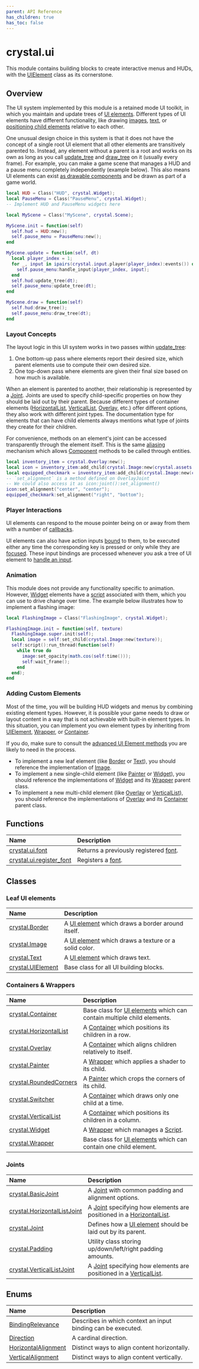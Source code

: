 ```yaml
---
parent: API Reference
has_children: true
has_toc: false
---
```


# crystal.ui

This module contains building blocks to create interactive menus and HUDs, with the [UIElement](ui_element) class as its cornerstone.

## Overview

The UI system implemented by this module is a retained mode UI toolkit, in which you maintain and update trees of [UI elements](ui_element). Different types of UI elements have different functionality, like drawing [images](image), [text](text), or [positioning child elements](vertical_list) relative to each other.

One unusual design choice in this system is that it does not have the concept of a single root UI element that all other elements are transitively parented to. Instead, any element without a parent is a root and works on its own as long as you call [update_tree](ui_element_update_tree) and [draw_tree](ui_element_draw_tree) on it (usually every frame). For example, you can make a game scene that manages a HUD and a pause menu completely independently (example below). This also means UI elements can exist [as drawable components](/crystal/api/graphics/world_widget) and be drawn as part of a game world.

```lua
local HUD = Class("HUD", crystal.Widget);
local PauseMenu = Class("PauseMenu", crystal.Widget);
-- Implement HUD and PauseMenu widgets here

local MyScene = Class("MyScene", crystal.Scene);

MyScene.init = function(self)
  self.hud = HUD:new();
  self.pause_menu = PauseMenu:new();
end

MyScene.update = function(self, dt)
  local player_index = 1;
  for _, input in ipairs(crystal.input.player(player_index):events()) do
    self.pause_menu:handle_input(player_index, input);
  end
  self.hud:update_tree(dt);
  self.pause_menu:update_tree(dt);
end

MyScene.draw = function(self)
  self.hud:draw_tree();
  self.pause_menu:draw_tree(dt);
end
```

### Layout Concepts

The layout logic in this UI system works in two passes within [update_tree](ui_element_update_tree):

1. One bottom-up pass where elements report their desired size, which parent elements use to compute their own desired size.
2. One top-down pass where elements are given their final size based on how much is available.

When an element is parented to another, their relationship is represented by a [Joint](joint). Joints are used to specify child-specific properties on how they should be laid out by their parent. Because different types of container elements ([HorizontalList](horizontal_list), [VerticalList](vertical_list), [Overlay](overlay), etc.) offer different options, they also work with different joint types. The documentation type for elements that can have child elements always mentions what type of joints they create for their children.

For convenience, methods on an element's joint can be accessed transparently through the element itself. This is the same [aliasing](/crystal/extensions/oop/#aliasing) mechanism which allows [Component](/crystal/api/ecs/component) methods to be called through entities.

```lua
local inventory_item = crystal.Overlay:new();
local icon = inventory_item:add_child(crystal.Image:new(crystal.assets.get("sword.png")));
local equipped_checkmark = inventory_item:add_child(crystal.Image:new(crystal.assets.get("checkmark.png")));
-- `set_alignment` is a method defined on OverlayJoint
-- We could also access it as icon:joint():set_alignment()
icon:set_alignment("center", "center");
equipped_checkmark:set_alignment("right", "bottom");
```

### Player Interactions

UI elements can respond to the mouse pointer being on or away from them with a number of [callbacks](ui_element.html#callbacks).

UI elements can also have action inputs [bound](ui_element_bind_input) to them, to be executed either any time the corresponding key is pressed or only while they are [focused](/crystal/api/ui/ui_element_is_focused). These input bindings are processed whenever you ask a tree of UI element to [handle an input](ui_element_handle_input).

### Animation

This module does not provide any functionality specific to animation. However, [Widget](widget) elements have a [script](/crystal/api/script/script) associated with them, which you can use to drive change over time. The example below illustrates how to implement a flashing image:

```lua
local FlashingImage = Class("FlashingImage", crystal.Widget);

FlashingImage.init = function(self, texture)
  FlashingImage.super.init(self);
  local image = self:set_child(crystal.Image:new(texture));
  self:script():run_thread(function(self)
    while true do
      image:set_opacity(math.cos(self:time()));
      self:wait_frame();
    end
  end);
end
```

### Adding Custom Elements

Most of the time, you will be building HUD widgets and menus by combining existing element types. However, it is possible your game needs to draw or layout content in a way that is not achievable with built-in element types. In this situation, you can implement you own element types by inheriting from [UIElement](ui_element), [Wrapper](wrapper), or [Container](container).

If you do, make sure to consult the [advanced UI Element methods](/crystal/api/ui/ui_element.html#implementing-custom-elements) you are likely to need in the process.

- To implement a new leaf element (like [Border](border) or [Text](text)), you should reference the implementation of [Image](image).
- To implement a new single-child element (like [Painter](painter) or [Widget](widget)), you should reference the implementations of [Widget](widget) and its [Wrapper](wrapper) parent class.
- To implement a new multi-child element (like [Overlay](overlay) or [VerticalList](vertical_list)), you should reference the implementations of [Overlay](overlay) and its [Container](container) parent class.

## Functions

| Name                                      | Description                                                           |
| :---------------------------------------- | :-------------------------------------------------------------------- |
| [crystal.ui.font](font)                   | Returns a previously registered [font](https://love2d.org/wiki/Font). |
| [crystal.ui.register_font](register_font) | Registers a [font](https://love2d.org/wiki/Font).                     |

## Classes

### Leaf UI elements

| Name                            | Description                                                        |
| :------------------------------ | :----------------------------------------------------------------- |
| [crystal.Border](border)        | A [UI element](ui_element) which draws a border around itself.     |
| [crystal.Image](image)          | A [UI element](ui_element) which draws a texture or a solid color. |
| [crystal.Text](text)            | A [UI element](ui_element) which draws text.                       |
| [crystal.UIElement](ui_element) | Base class for all UI building blocks.                             |

### Containers & Wrappers

| Name                                      | Description                                                                         |
| :---------------------------------------- | :---------------------------------------------------------------------------------- |
| [crystal.Container](container)            | Base class for [UI elements](ui_element) which can contain multiple child elements. |
| [crystal.HorizontalList](horizontal_list) | A [Container](container) which positions its children in a row.                     |
| [crystal.Overlay](overlay)                | A [Container](container) which aligns children relatively to itself.                |
| [crystal.Painter](painter)                | A [Wrapper](wrapper) which applies a shader to its child.                           |
| [crystal.RoundedCorners](rounded_corners) | A [Painter](painter) which crops the corners of its child.                          |
| [crystal.Switcher](switcher)              | A [Container](container) which draws only one child at a time.                      |
| [crystal.VerticalList](vertical_list)     | A [Container](container) which positions its children in a column.                  |
| [crystal.Widget](widget)                  | A [Wrapper](wrapper) which manages a [Script](/crystal/api/script/script).          |
| [crystal.Wrapper](wrapper)                | Base class for [UI elements](ui_element) which can contain one child element.       |

### Joints

| Name                                                 | Description                                                                                     |
| :--------------------------------------------------- | :---------------------------------------------------------------------------------------------- |
| [crystal.BasicJoint](basic_joint)                    | A [Joint](joint) with common padding and alignment options.                                     |
| [crystal.HorizontalListJoint](horizontal_list_joint) | A [Joint](joint) specifying how elements are positioned in a [HorizontalList](horizontal_list). |
| [crystal.Joint](joint)                               | Defines how a [UI element](ui_element) should be laid out by its parent.                        |
| [crystal.Padding](padding)                           | Utility class storing up/down/left/right padding amounts.                                       |
| [crystal.VerticalListJoint](vertical_list_joint)     | A [Joint](joint) specifying how elements are positioned in a [VerticalList](vertical_list).     |

## Enums

| Name                                        | Description                                                  |
| :------------------------------------------ | :----------------------------------------------------------- |
| [BindingRelevance](binding_relevance)       | Describes in which context an input binding can be executed. |
| [Direction](direction)                      | A cardinal direction.                                        |
| [HorizontalAlignment](horizontal_alignment) | Distinct ways to align content horizontally.                 |
| [VerticalAlignment](vertical_alignment)     | Distinct ways to align content vertically.                   |
